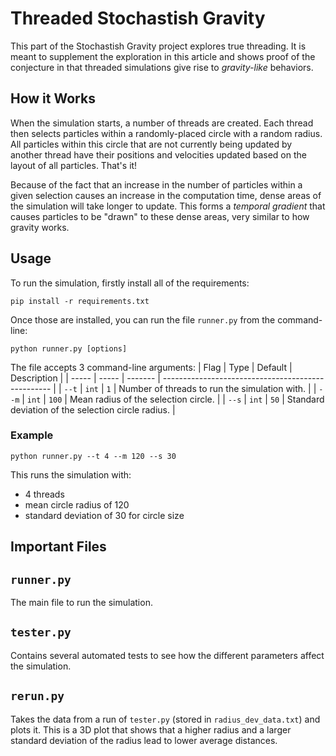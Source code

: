 # Threaded Stochastish Gravity

This part of the Stochastish Gravity project explores true threading. It is meant to supplement the exploration in this article and shows proof of the conjecture in that threaded simulations give rise to *gravity-like* behaviors.

## How it Works

When the simulation starts, a number of threads are created. Each thread then selects particles within a randomly-placed circle with a random radius. All particles within this circle that are not currently being updated by another thread have their positions and velocities updated based on the layout of all particles. That's it!

Because of the fact that an increase in the number of particles within a given selection causes an increase in the computation time, dense areas of the simulation will take longer to update. This forms a *temporal gradient* that causes particles to be "drawn" to these dense areas, very similar to how gravity works.

## Usage

To run the simulation, firstly install all of the requirements:

```
pip install -r requirements.txt
```

Once those are installed, you can run the file `runner.py` from the command-line:

```
python runner.py [options]
```

The file accepts 3 command-line arguments:
| Flag  | Type  | Default | Description                                        |
| ----- | ----- | ------- | -------------------------------------------------- |
| `--t` | `int` | `1`     | Number of threads to run the simulation with.      |
| `--m` | `int` | `100`   | Mean radius of the selection circle.               |
| `--s` | `int` | `50`    | Standard deviation of the selection circle radius. |

### Example

```
python runner.py --t 4 --m 120 --s 30
```

This runs the simulation with:
- 4 threads
- mean circle radius of 120
- standard deviation of 30 for circle size

## Important Files

## `runner.py`

The main file to run the simulation.

## `tester.py`

Contains several automated tests to see how the different parameters affect the simulation.

## `rerun.py`

Takes the data from a run of `tester.py` (stored in `radius_dev_data.txt`) and plots it. This is a 3D plot that shows that a higher radius and a larger standard deviation of the radius lead to lower average distances.

